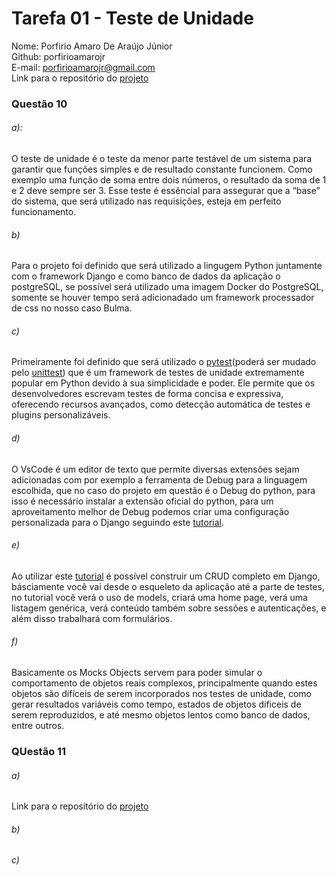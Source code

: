 # Tarefa 01 - Teste de Unidade
Nome: Porfirio Amaro De Araújo Júnior  
Github: porfirioamarojr  
E-mail: porfirioamarojr@gmail.com  
Link para o repositório do [projeto](https://github.com/porfirioamarojr/djangotestes)

### Questão 10
###### a):
O teste de unidade é o teste da menor parte testável de um sistema para garantir que funções simples e de resultado constante funcionem. Como exemplo uma função de soma entre dois números, o resultado da soma de 1 e 2 deve sempre ser 3. Esse teste é essêncial para assegurar que a “base” do sistema, que será utilizado nas requisições, esteja em perfeito funcionamento.

###### b)
Para o projeto foi definido que será utilizado a lingugem Python juntamente com o framework Django e como banco de dados da aplicação o postgreSQL, se possível será utilizado uma imagem Docker do PostgreSQL, somente se houver tempo será adicionadado um framework processador de css no nosso caso Bulma.

###### c)
Primeiramente foi definido que será utilizado o [pytest](https://docs.pytest.org/en/latest/)(poderá ser mudado pelo [unittest](https://docs.python.org/3/library/unittest.html)) que é um framework de testes de unidade extremamente popular em Python devido à sua simplicidade e poder. Ele permite que os desenvolvedores escrevam testes de forma concisa e expressiva, oferecendo recursos avançados, como detecção automática de testes e plugins personalizáveis. 

###### d)
O VsCode é um editor de texto que permite diversas extensões sejam adicionadas com por exemplo a ferramenta de Debug para a linguagem escolhida, que no caso do projeto em questão é o Debug do python, para isso é necessário instalar a extensão oficial do python, para um aproveitamento melhor de Debug podemos criar uma configuração personalizada para o Django seguindo este [tutorial](https://code.visualstudio.com/docs/python/tutorial-django#_create-a-debugger-launch-profile).

###### e)
Ao utilizar este [tutorial](ttps://developer.mozilla.org/pt-BR/docs/Learn/Server-side/Django/Tutorial_local_library_website) é possível construir um CRUD completo em Django, básciamente você vai desde o esqueleto da aplicação até a parte de testes, no tutorial você verá o uso de models, criará uma home page, verá uma listagem genérica, verá conteúdo também sobre sessões e autenticações, e além disso trabalhará com formulários.

###### f)
Basicamente os Mocks Objects servem para poder simular o comportamento de objetos reais complexos, principalmente quando estes objetos são difíceis de serem incorporados nos testes de unidade, como gerar resultados variáveis como tempo, estados de objetos dificeis de serem reproduzidos, e até mesmo objetos lentos como banco de dados, entre outros.

### QUestão 11
###### a)
Link para o repositório do [projeto](https://github.com/porfirioamarojr/djangotestes)

###### b)


###### c)